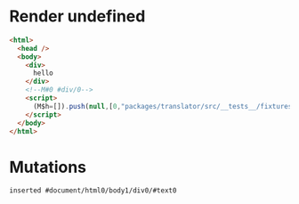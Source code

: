 # Render undefined
```html
<html>
  <head />
  <body>
    <div>
      hello
    </div>
    <!--M#0 #div/0-->
    <script>
      (M$h=[]).push(null,[0,"packages/translator/src/__tests__/fixtures/native-tag-ref-effect/template.marko_0",])
    </script>
  </body>
</html>
```

# Mutations
```
inserted #document/html0/body1/div0/#text0
```